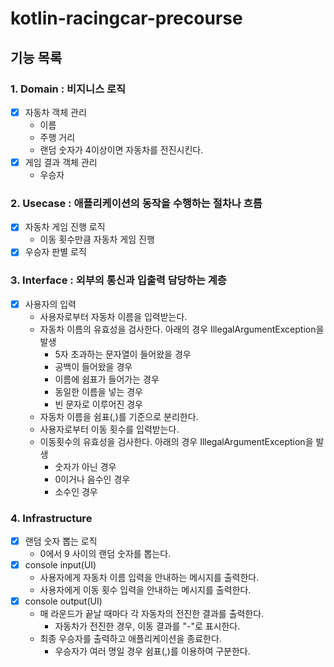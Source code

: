 # kotlin-racingcar-precourse

## 기능 목록

### 1. Domain : 비지니스 로직
- [X] 자동차 객체 관리
  - 이름
  - 주행 거리
  - 랜덤 숫자가 4이상이면 자동차를 전진시킨다.
- [X] 게임 결과 객체 관리
  - 우승자

### 2. Usecase : 애플리케이션의 동작을 수행하는 절차나 흐름
- [X] 자동차 게임 진행 로직
  - 이동 횟수만큼 자동차 게임 진행
- [X] 우승자 판별 로직

### 3. Interface : 외부의 통신과 입출력 담당하는 계층
- [X] 사용자의 입력
  - 사용자로부터 자동차 이름을 입력받는다.
  - 자동차 이름의 유효성을 검사한다. 아래의 경우 IllegalArgumentException을 발생
    - 5자 초과하는 문자열이 들어왔을 경우
    - 공백이 들어왔을 경우
    - 이름에 쉼표가 들어가는 경우
    - 동일한 이름을 넣는 경우
    - 빈 문자로 이루어진 경우
  - 자동차 이름을 쉼표(,)를 기준으로 분리한다.
  - 사용자로부터 이동 횟수를 입력받는다.
  - 이동횟수의 유효성을 검사한다. 아래의 경우 IllegalArgumentException을 발생
    - 숫자가 아닌 경우
    - 0이거나 음수인 경우
    - 소수인 경우

### 4. Infrastructure 
- [X] 랜덤 숫자 뽑는 로직
  - 0에서 9 사이의 랜덤 숫자를 뽑는다.
- [X] console input(UI)
  - 사용자에게 자동차 이름 입력을 안내하는 메시지를 출력한다.
  - 사용자에게 이동 횟수 입력을 안내하는 메시지를 출력한다.
- [X] console output(UI)
  - 매 라운드가 끝날 때마다 각 자동차의 전진한 결과를 출력한다.
    - 자동차가 전진한 경우, 이동 결과를 "-"로 표시한다.
  - 최종 우승자를 출력하고 애플리케이션을 종료한다.
    - 우승자가 여러 명일 경우 쉼표(,)를 이용하여 구분한다.